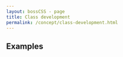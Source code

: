 ```yaml
---
layout: bossCSS - page
title: Class development
permalink: /concept/class-development.html
---
```



## Examples
